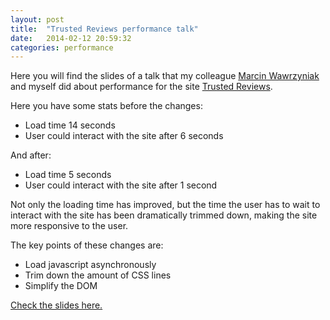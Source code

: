 ```yaml
---
layout: post
title:  "Trusted Reviews performance talk"
date:   2014-02-12 20:59:32
categories: performance
---
```


Here you will find the slides of a talk that my colleague [Marcin Wawrzyniak](https://github.com/mailopl) and myself did about performance for the site [Trusted Reviews](http://www.trustedreviews.com).

Here you have some stats before the changes:

* Load time <span class="code">14 seconds</span>
* User could interact with the site after <span class="code">6 seconds</span>

And after:

* Load time <span class="code">5 seconds</span>
* User could interact with the site after <span class="code">1 second</span>

Not only the loading time has improved, but the time the user has to wait to interact with the site has been dramatically trimmed down, making the site more responsive to the user.

The key points of these changes are:

* Load javascript asynchronously
* Trim down the amount of CSS lines
* Simplify the DOM

[Check the slides here.](http://ignasigarcia.com/slides/tr-perfopt/#1)